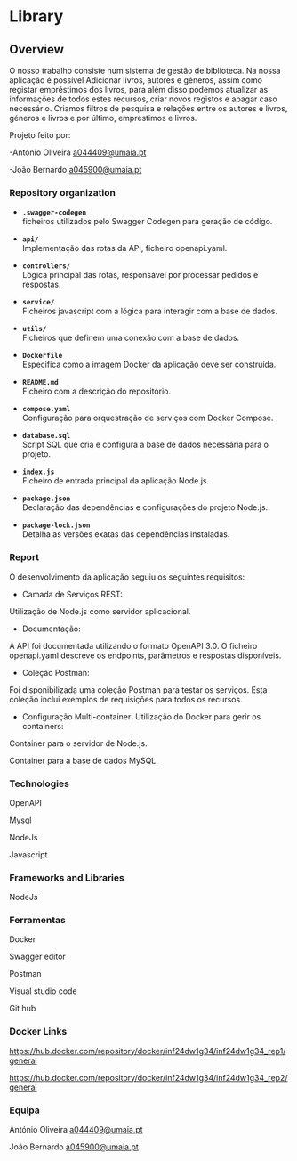 # Library

## Overview
O nosso trabalho consiste num sistema de gestão de biblioteca. Na nossa aplicação é possível Adicionar livros, autores e géneros, assim como registar empréstimos dos livros, para além disso podemos atualizar as informações de todos estes recursos, criar novos registos e apagar caso necessário. Criamos filtros de pesquisa e relações entre os autores e livros, géneros e livros e por último, empréstimos e livros.

Projeto feito por:

-António Oliveira a044409@umaia.pt

-João Bernardo a045900@umaia.pt


### Repository organization
- **`.swagger-codegen`**  
  ficheiros utilizados pelo Swagger Codegen para geração de código.
 
- **`api/`**  
  Implementação das rotas da API, ficheiro openapi.yaml.
 
- **`controllers/`**  
  Lógica principal das rotas, responsável por processar pedidos e respostas.
 
- **`service/`**  
  Ficheiros javascript com a lógica para interagir com a base de dados.
 
- **`utils/`**  
  Ficheiros que definem uma conexão com a base de dados.
 
- **`Dockerfile`**  
  Especifica como a imagem Docker da aplicação deve ser construída.
 
- **`README.md`**  
  Ficheiro com a descrição do repositório.
 
- **`compose.yaml`**  
  Configuração para orquestração de serviços com Docker Compose.
 
- **`database.sql`**  
  Script SQL que cria e configura a base de dados necessária para o projeto.
 
- **`index.js`**  
  Ficheiro de entrada principal da aplicação Node.js.
 
- **`package.json`**  
  Declaração das dependências e configurações do projeto Node.js.
 
- **`package-lock.json`**  
  Detalha as versões exatas das dependências instaladas.

### Report

O desenvolvimento da aplicação seguiu os seguintes requisitos:

- Camada de Serviços REST:

Utilização de Node.js como servidor aplicacional.

- Documentação:

A API foi documentada utilizando o formato OpenAPI 3.0.
O ficheiro openapi.yaml descreve os endpoints, parâmetros e respostas disponíveis.

- Coleção Postman:

Foi disponibilizada uma coleção Postman para testar os serviços. Esta coleção inclui exemplos de requisições para todos os recursos.

- Configuração Multi-container:
Utilização do Docker para gerir os containers:

Container para o servidor de Node.js.

Container para a base de dados MySQL.

### Technologies

OpenAPI

Mysql

NodeJs

Javascript

### Frameworks and Libraries

NodeJs

### Ferramentas
Docker

Swagger editor

Postman

Visual studio code

Git hub

### Docker Links

https://hub.docker.com/repository/docker/inf24dw1g34/inf24dw1g34_rep1/general

https://hub.docker.com/repository/docker/inf24dw1g34/inf24dw1g34_rep2/general
 
### Equipa

António Oliveira a044409@umaia.pt

João Bernardo a045900@umaia.pt



